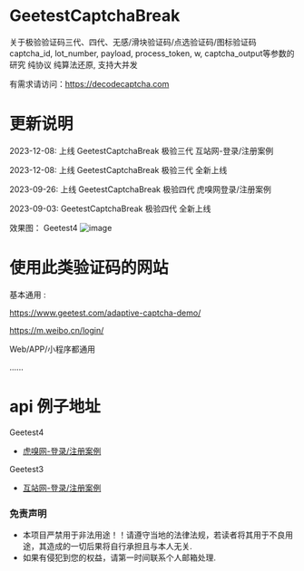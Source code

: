 # GeetestCaptchaBreak
关于极验验证码三代、四代、无感/滑块验证码/点选验证码/图标验证码 captcha_id, lot_number, payload, process_token, w, captcha_output等参数的研究 纯协议 纯算法还原, 支持大并发

有需求请访问：https://decodecaptcha.com


# 更新说明
2023-12-08: 上线 GeetestCaptchaBreak 极验三代 互站网-登录/注册案例

2023-12-08: 上线 GeetestCaptchaBreak 极验三代 全新上线

2023-09-26: 上线 GeetestCaptchaBreak 极验四代 虎嗅网登录/注册案例

2023-09-03: GeetestCaptchaBreak 极验四代 全新上线

效果图：
Geetest4
![image](https://github.com/aidencaptcha/GeetestCaptchaBreak/blob/main/Geetest4_examples/100%E6%88%90%E5%8A%9F%E6%88%AA%E5%9B%BE.jpg)

# 使用此类验证码的网站

基本通用 :

https://www.geetest.com/adaptive-captcha-demo/

https://m.weibo.cn/login/

Web/APP/小程序都通用

......


# api 例子地址

Geetest4
* [虎嗅网-登录/注册案例](https://github.com/aidencaptcha/HuXiuSpider)

Geetest3
* [互站网-登录/注册案例](https://github.com/aidencaptcha/HuzhanSpider)


### 免责声明
* 本项目严禁用于非法用途！！请遵守当地的法律法规，若读者将其用于不良用途，其造成的一切后果将自行承担且与本人无关.
* 如果有侵犯到您的权益，请第一时间联系个人邮箱处理.
